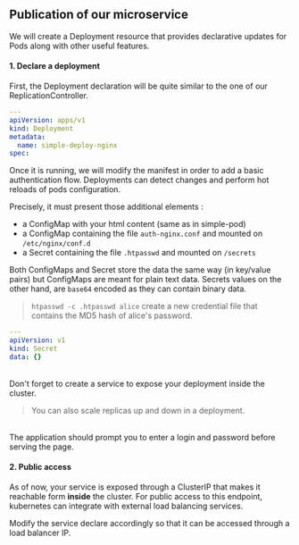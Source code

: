 ## Publication of our microservice

We will create a Deployment resource that provides declarative updates for Pods along with other useful features.

#### 1. Declare a deployment

First, the Deployment declaration will be quite similar to the one of our ReplicationController.

```yaml
---
apiVersion: apps/v1
kind: Deployment
metadata:
  name: simple-deploy-nginx
spec:
```


Once it is running, we will modify the manifest in order to add a basic authentication flow. Deployments can detect changes and perform hot reloads of pods configuration.

Precisely, it must present those additional elements :

- a ConfigMap with your html content (same as in simple-pod)
- a ConfigMap containing the file  `auth-nginx.conf` and mounted on `/etc/nginx/conf.d`
- a Secret containing the file `.htpasswd` and mounted on `/secrets`

Both ConfigMaps and Secret store the data the same way (in key/value pairs) but ConfigMaps are meant for plain text data. Secrets values on the other hand, are `base64` encoded as they can contain binary data.

> `htpasswd -c .htpasswd alice` create a new credential file that contains the MD5 hash of alice's password.

```yaml
---
apiVersion: v1
kind: Secret
data: {}
```

<br>
Don't forget to create a service to expose your deployment inside the cluster.

> You can also scale replicas up and down in a deployment.

<br>
The application should prompt you to enter a login and password before serving the page.


#### 2. Public access

As of now, your service is exposed through a ClusterIP that makes it reachable form __inside__ the cluster.
For public access to this endpoint, kubernetes can integrate with external load balancing services.

Modify the service declare accordingly so that it can be accessed through a load balancer IP.